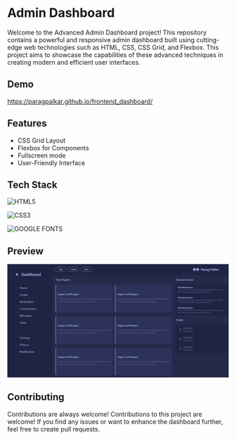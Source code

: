 
# Admin Dashboard

Welcome to the Advanced Admin Dashboard project! This repository contains a powerful and responsive admin dashboard built using cutting-edge web technologies such as HTML, CSS, CSS Grid, and Flexbox. This project aims to showcase the capabilities of these advanced techniques in creating modern and efficient user interfaces.


## Demo

https://paragpalkar.github.io/frontend_dashboard/

## Features

- CSS Grid Layout
- Flexbox for Components
- Fullscreen mode
- User-Friendly Interface


## Tech Stack

![HTML5](https://img.shields.io/badge/html5-%23E34F26.svg?style=for-the-badge&logo=html5&logoColor=white)

![CSS3](https://img.shields.io/badge/css3-1572B6.svg?style=for-the-badge&logo=css3&logoColor=white)

![GOOGLE FONTS](https://img.shields.io/badge/google_fonts-4285F4.svg?style=for-the-badge&logo=googlefonts&logoColor=white)






## Preview

![App Screenshot](./preview/Admin_dashboard.jpg)


## Contributing

Contributions are always welcome! Contributions to this project are welcome! If you find any issues or want to enhance the dashboard further, feel free to create pull requests.


